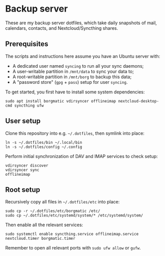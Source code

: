 # Backup server

These are my backup server dotfiles, which take daily snapshots 
of mail, calendars, contacts, and Nextcloud/Syncthing shares.

## Prerequisites

The scripts and instructions here assume you have an Ubuntu server with:

- A dedicated user named `syncing` to run all your sync daemons;
- A user-writable partition in `/mnt/data` to sync your data to;
- A root-writable partition in `/mnt/borg` to backup this data;
- A "password store" (`gpg` + `pass`) setup for user `syncing`.

To get started, you first have to install some system dependencies:

    sudo apt install borgmatic vdirsyncer offlineimap nextcloud-desktop-cmd syncthing ufw

## User setup

Clone this repository into e.g. `~/.dotfiles`, then symlink into place:

    ln -s ~/.dotfiles/bin ~/.local/bin
    ln -s ~/.dotfiles/config ~/.config

Perform initial synchronization of DAV and IMAP services to check setup:

    vdirsyncer discover
    vdirsyncer sync
    offlineimap

## Root setup

Recursively copy all files in `~/.dotfiles/etc` into place:

    sudo cp -r ~/.dotfiles/etc/borgmatic /etc/
    sudo cp ~/.dotfiles/etc/systemd/system/* /etc/systemd/system/

Then enable all the relevant services:

    sudo systemctl enable syncthing.service offlineimap.service nextcloud.timer borgmatic.timer

Remember to open all relevant ports with `sudo ufw allow` or `gufw`.
